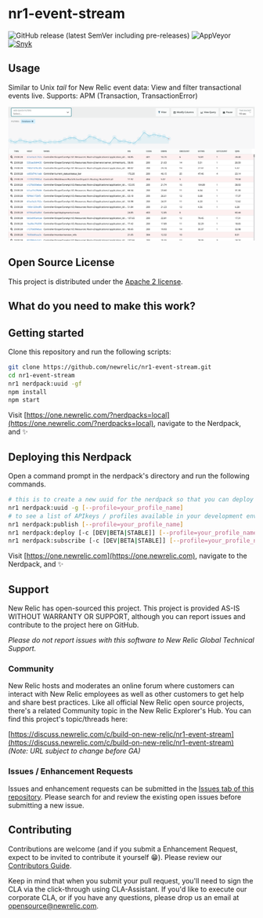 # nr1-event-stream

![GitHub release (latest SemVer including pre-releases)](https://img.shields.io/github/v/release/newrelic/nr1-event-stream?include_prereleases&sort=semver) ![AppVeyor](https://img.shields.io/appveyor/ci/newrelic/nr1-event-stream) [![Snyk](https://snyk.io/test/github/newrelic/nr1-event-stream/badge.svg)](https://snyk.io/test/github/newrelic/nr1-event-stream)

## Usage

Similar to Unix _tail_ for New Relic event data: View and filter transactional events live.
Supports: APM (Transaction, TransactionError)

![Screenshot](./screenshots/screenshot.png)

## Open Source License

This project is distributed under the [Apache 2 license](LICENSE).

## What do you need to make this work?

<!-- TO DO -->

## Getting started

Clone this repository and run the following scripts:

```bash
git clone https://github.com/newrelic/nr1-event-stream.git
cd nr1-event-stream
nr1 nerdpack:uuid -gf
npm install
npm start
```

Visit [https://one.newrelic.com/?nerdpacks=local](https://one.newrelic.com/?nerdpacks=local), navigate to the Nerdpack, and :sparkles:

## Deploying this Nerdpack

Open a command prompt in the nerdpack's directory and run the following commands.

```bash
# this is to create a new uuid for the nerdpack so that you can deploy it to your account
nr1 nerdpack:uuid -g [--profile=your_profile_name]
# to see a list of APIkeys / profiles available in your development environment, run nr1 credentials:list
nr1 nerdpack:publish [--profile=your_profile_name]
nr1 nerdpack:deploy [-c [DEV|BETA|STABLE]] [--profile=your_profile_name]
nr1 nerdpack:subscribe [-c [DEV|BETA|STABLE]] [--profile=your_profile_name]
```

Visit [https://one.newrelic.com](https://one.newrelic.com), navigate to the Nerdpack, and :sparkles:

## Support

New Relic has open-sourced this project. This project is provided AS-IS WITHOUT WARRANTY OR SUPPORT, although you can report issues and contribute to the project here on GitHub.

_Please do not report issues with this software to New Relic Global Technical Support._

### Community

New Relic hosts and moderates an online forum where customers can interact with New Relic employees as well as other customers to get help and share best practices. Like all official New Relic open source projects, there's a related Community topic in the New Relic Explorer's Hub. You can find this project's topic/threads here:

[https://discuss.newrelic.com/c/build-on-new-relic/nr1-event-stream](https://discuss.newrelic.com/c/build-on-new-relic/nr1-event-stream)
*(Note: URL subject to change before GA)*

### Issues / Enhancement Requests

Issues and enhancement requests can be submitted in the [Issues tab of this repository](../../issues). Please search for and review the existing open issues before submitting a new issue.

## Contributing

Contributions are welcome (and if you submit a Enhancement Request, expect to be invited to contribute it yourself :grin:). Please review our [Contributors Guide](CONTRIBUTING.md).

Keep in mind that when you submit your pull request, you'll need to sign the CLA via the click-through using CLA-Assistant. If you'd like to execute our corporate CLA, or if you have any questions, please drop us an email at opensource@newrelic.com.
